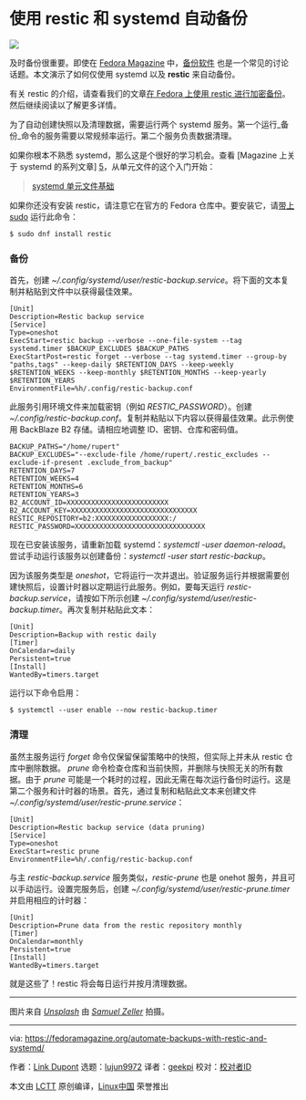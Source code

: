 [#]: collector: (lujun9972)
[#]: translator: (geekpi)
[#]: reviewer: ( )
[#]: publisher: ( )
[#]: url: ( )
[#]: subject: (Automate backups with restic and systemd)
[#]: via: (https://fedoramagazine.org/automate-backups-with-restic-and-systemd/)
[#]: author: (Link Dupont https://fedoramagazine.org/author/linkdupont/)

使用 restic 和 systemd 自动备份
======

![][1]

及时备份很重要。即使在 [Fedora Magazine][3] 中，[备份软件][2] 也是一个常见的讨论话题。本文演示了如何仅使用 systemd 以及 **restic** 来自动备份。


有关 restic 的介绍，请查看我们的文章[在 Fedora 上使用 restic 进行加密备份][4]。然后继续阅读以了解更多详情。

为了自动创建快照以及清理数据，需要运行两个 systemd 服务。第一个运行_备份_命令的服务需要以常规频率运行。第二个服务负责数据清理。

如果你根本不熟悉 systemd，那么这是个很好的学习机会。查看 [Magazine 上关于 systemd 的系列文章] [5]，从单元文件的这个入门开始：

> [systemd 单元文件基础][6]

如果你还没有安装 restic，请注意它在官方的 Fedora 仓库中。要安装它，请[带上 sudo][7] 运行此命令：

```
$ sudo dnf install restic
```

### 备份

首先，创建 _~/.config/systemd/user/restic-backup.service_。将下面的文本复制并粘贴到文件中以获得最佳效果。

```
[Unit]
Description=Restic backup service
[Service]
Type=oneshot
ExecStart=restic backup --verbose --one-file-system --tag systemd.timer $BACKUP_EXCLUDES $BACKUP_PATHS
ExecStartPost=restic forget --verbose --tag systemd.timer --group-by "paths,tags" --keep-daily $RETENTION_DAYS --keep-weekly $RETENTION_WEEKS --keep-monthly $RETENTION_MONTHS --keep-yearly $RETENTION_YEARS
EnvironmentFile=%h/.config/restic-backup.conf
```

此服务引用环境文件来加载密钥（例如 _RESTIC_PASSWORD_）。创建 _~/.config/restic-backup.conf_。复制并粘贴以下内容以获得最佳效果。此示例使用 BackBlaze B2 存储。请相应地调整 ID、密钥、仓库和密码值。

```
BACKUP_PATHS="/home/rupert"
BACKUP_EXCLUDES="--exclude-file /home/rupert/.restic_excludes --exclude-if-present .exclude_from_backup"
RETENTION_DAYS=7
RETENTION_WEEKS=4
RETENTION_MONTHS=6
RETENTION_YEARS=3
B2_ACCOUNT_ID=XXXXXXXXXXXXXXXXXXXXXXXXX
B2_ACCOUNT_KEY=XXXXXXXXXXXXXXXXXXXXXXXXXXXXXXX
RESTIC_REPOSITORY=b2:XXXXXXXXXXXXXXXXXX:/
RESTIC_PASSWORD=XXXXXXXXXXXXXXXXXXXXXXXXXXXXXXXX
```

现在已安装该服务，请重新加载 systemd：_systemctl -user daemon-reload_。尝试手动运行该服务以创建备份：_systemctl -user start restic-backup_。

因为该服务类型是 _oneshot_，它将运行一次并退出。验证服务运行并根据需要创建快照后，设置计时器以定期运行此服务。例如，要每天运行 _restic-backup.service_，请按如下所示创建 _~/.config/systemd/user/restic-backup.timer_。再次复制并粘贴此文本：

```
[Unit]
Description=Backup with restic daily
[Timer]
OnCalendar=daily
Persistent=true
[Install]
WantedBy=timers.target
```

运行以下命令启用：

```
$ systemctl --user enable --now restic-backup.timer
```

### 清理

虽然主服务运行 _forget_ 命令仅保留保留策略中的快照，但实际上并未从 restic 仓库中删除数据。 _prune_ 命令检查仓库和当前快照，并删除与快照无关的所有数据。由于 _prune_ 可能是一个耗时的过程，因此无需在每次运行备份时运行。这是第二个服务和计时器的场景。首先，通过复制和粘贴此文本来创建文件 _~/.config/systemd/user/restic-prune.service_：

```
[Unit]
Description=Restic backup service (data pruning)
[Service]
Type=oneshot
ExecStart=restic prune
EnvironmentFile=%h/.config/restic-backup.conf
```

与主 _restic-backup.service_ 服务类似，_restic-prune_ 也是 onehot 服务，并且可以手动运行。设置完服务后，创建 _~/.config/systemd/user/restic-prune.timer_ 并启用相应的计时器：

```
[Unit]
Description=Prune data from the restic repository monthly
[Timer]
OnCalendar=monthly
Persistent=true
[Install]
WantedBy=timers.target
```

就是这些了！restic 将会每日运行并按月清理数据。

* * *

图片来自 _[Unsplash][9]_ 由 _[ Samuel Zeller][8]_ 拍摄。

--------------------------------------------------------------------------------

via: https://fedoramagazine.org/automate-backups-with-restic-and-systemd/

作者：[Link Dupont][a]
选题：[lujun9972][b]
译者：[geekpi](https://github.com/geekpi)
校对：[校对者ID](https://github.com/校对者ID)

本文由 [LCTT](https://github.com/LCTT/TranslateProject) 原创编译，[Linux中国](https://linux.cn/) 荣誉推出

[a]: https://fedoramagazine.org/author/linkdupont/
[b]: https://github.com/lujun9972
[1]: https://fedoramagazine.org/wp-content/uploads/2019/04/restic-systemd-816x345.jpg
[2]: https://restic.net/
[3]: https://fedoramagazine.org/?s=backup
[4]: https://fedoramagazine.org/use-restic-encrypted-backups/
[5]: https://fedoramagazine.org/series/systemd-series/
[6]: https://fedoramagazine.org/systemd-getting-a-grip-on-units/
[7]: https://fedoramagazine.org/howto-use-sudo/
[8]: https://unsplash.com/photos/JuFcQxgCXwA?utm_source=unsplash&utm_medium=referral&utm_content=creditCopyText
[9]: https://unsplash.com/search/photos/archive?utm_source=unsplash&utm_medium=referral&utm_content=creditCopyText
